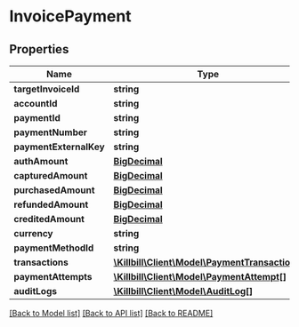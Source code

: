 # InvoicePayment

## Properties
Name | Type | Description | Notes
------------ | ------------- | ------------- | -------------
**targetInvoiceId** | **string** |  | [optional] 
**accountId** | **string** |  | [optional] 
**paymentId** | **string** |  | [optional] 
**paymentNumber** | **string** |  | [optional] 
**paymentExternalKey** | **string** |  | [optional] 
**authAmount** | [**BigDecimal**](BigDecimal.md) |  | [optional] 
**capturedAmount** | [**BigDecimal**](BigDecimal.md) |  | [optional] 
**purchasedAmount** | [**BigDecimal**](BigDecimal.md) |  | [optional] 
**refundedAmount** | [**BigDecimal**](BigDecimal.md) |  | [optional] 
**creditedAmount** | [**BigDecimal**](BigDecimal.md) |  | [optional] 
**currency** | **string** |  | [optional] 
**paymentMethodId** | **string** |  | [optional] 
**transactions** | [**\Killbill\Client\Model\PaymentTransaction[]**](PaymentTransaction.md) |  | [optional] 
**paymentAttempts** | [**\Killbill\Client\Model\PaymentAttempt[]**](PaymentAttempt.md) |  | [optional] 
**auditLogs** | [**\Killbill\Client\Model\AuditLog[]**](AuditLog.md) |  | [optional] 

[[Back to Model list]](../README.md#documentation-for-models) [[Back to API list]](../README.md#documentation-for-api-endpoints) [[Back to README]](../README.md)

